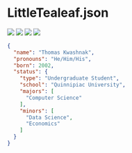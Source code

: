 <!-- https://fontawesome.com/search?s=brands -->
<!-- Inspiring README: Carol42 -->

<h1>LittleTealeaf.json</h1>
<a href="https://discord.gg/YXdv8upxag"><img src="https://img.shields.io/badge/Discord-%237289DA?logo=discord&logoColor=white"></a> <a href="https://www.instagram.com/gnome.tealeaf/"><img src="https://img.shields.io/badge/Instagram-E4405F?logoColor=white&logo=instagram"></a> <a href="https://www.linkedin.com/in/thomas-kwashnak/"><img src="https://img.shields.io/badge/Linkedin-0077B5?logo=linkedin&logoColor=white"></a> <a href="https://twitter.com/LittleTeeaaa"><img src="https://img.shields.io/badge/Twitter-1DA1F2?logo=twitter&logoColor=white"></a>

```json
{
  "name": "Thomas Kwashnak",
  "pronouns": "He/Him/His",
  "born": 2002,
  "status": {
    "type": "Undergraduate Student",
    "school": "Quinnipiac University",
    "majors": [
      "Computer Science"
    ],
    "minors": [
      "Data Science",
      "Economics"
    ]
  }
}
```

